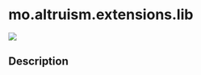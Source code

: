 # mo.altruism.extensions.lib
[![](https://jitpack.io/v/MosesWangira/mo.altruism.extensions.lib.svg)](https://jitpack.io/#MosesWangira/mo.altruism.extensions.lib)


## Description
